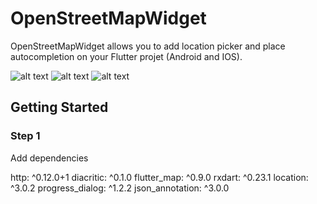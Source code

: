 # OpenStreetMapWidget

OpenStreetMapWidget allows you to add location picker and place autocompletion on your Flutter projet (Android and IOS).

![alt text](https://i.imgur.com/o9KKNv5.jpg)
![alt text](https://i.imgur.com/wihYshZ.jpg)
![alt text](https://i.imgur.com/RYVuNFK.jpg)


## Getting Started

### Step 1

Add dependencies

   http: ^0.12.0+1
   diacritic: ^0.1.0
   flutter_map: ^0.9.0
   rxdart: ^0.23.1
   location: ^3.0.2
   progress_dialog: ^1.2.2
   json_annotation: ^3.0.0